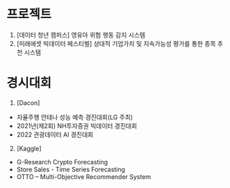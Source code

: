 # 프로젝트
1. [데이터 청년 캠퍼스] 영유아 위험 행동 감지 시스템
2. [미래에셋 빅데이터 페스티벌] 상대적 기업가치 및 지속가능성 평가를 통한 종목 추천 시스템

# 경시대회
1. [Dacon]
- 자율주행 안테나 성능 예측 경진대회(LG 주최)
- 2021년(제2회) NH투자증권 빅데이터 경진대회
- 2022 관광데이터 AI 경진대회
2. [Kaggle]
- G-Research Crypto Forecasting
- Store Sales - Time Series Forecasting
- OTTO – Multi-Objective Recommender System
